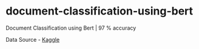 # document-classification-using-bert
Document Classification using Bert | 97 % accuracy

Data Source - [Kaggle](https://www.kaggle.com/datasets/ritvik1909/document-classification-dataset)
